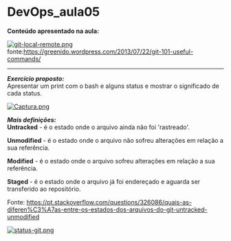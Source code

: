 # DevOps_aula05

**Conteúdo apresentado na aula:**

[![git-local-remote.png](https://i.postimg.cc/13RsVthr/git-local-remote.png)](https://postimg.cc/fJP66MbV)
fonte:https://greenido.wordpress.com/2013/07/22/git-101-useful-commands/

--------------------------------------------------------------------------------------------------  

***Exercício proposto:***  
Apresentar um print com o bash e alguns status e mostrar o significado de cada status.   

[![Captura.png](https://i.postimg.cc/FzygQVhy/Captura.png)](https://postimg.cc/xNdbvHJ8)  

***Mais definições:***  
**Untracked** -  é o estado onde o arquivo ainda não foi 'rastreado'.

**Unmodified** -  é o estado onde o arquivo não sofreu alterações em relação a sua referência.

**Modified** -  é o estado onde o arquivo sofreu alterações em relação a sua referência.

**Staged** -  é o estado onde o arquivo já foi endereçado e aguarda ser transferido ao repositório.  

Fonte: https://pt.stackoverflow.com/questions/326086/quais-as-diferen%C3%A7as-entre-os-estados-dos-arquivos-do-git-untracked-unmodified  

[![status-git.png](https://i.postimg.cc/YqjqZq89/status-git.png)](https://postimg.cc/8jQSrG2Q)
